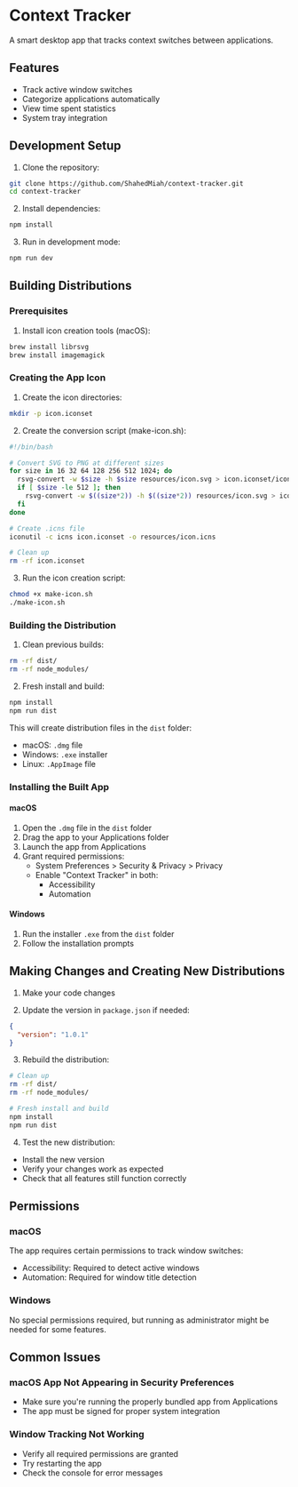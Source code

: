 # Context Tracker

A smart desktop app that tracks context switches between applications.

## Features

- Track active window switches
- Categorize applications automatically
- View time spent statistics
- System tray integration

## Development Setup

1. Clone the repository:
```bash
git clone https://github.com/ShahedMiah/context-tracker.git
cd context-tracker
```

2. Install dependencies:
```bash
npm install
```

3. Run in development mode:
```bash
npm run dev
```

## Building Distributions

### Prerequisites

1. Install icon creation tools (macOS):
```bash
brew install librsvg
brew install imagemagick
```

### Creating the App Icon

1. Create the icon directories:
```bash
mkdir -p icon.iconset
```

2. Create the conversion script (make-icon.sh):
```bash
#!/bin/bash

# Convert SVG to PNG at different sizes
for size in 16 32 64 128 256 512 1024; do
  rsvg-convert -w $size -h $size resources/icon.svg > icon.iconset/icon_${size}x${size}.png
  if [ $size -le 512 ]; then
    rsvg-convert -w $((size*2)) -h $((size*2)) resources/icon.svg > icon.iconset/icon_${size}x${size}@2x.png
  fi
done

# Create .icns file
iconutil -c icns icon.iconset -o resources/icon.icns

# Clean up
rm -rf icon.iconset
```

3. Run the icon creation script:
```bash
chmod +x make-icon.sh
./make-icon.sh
```

### Building the Distribution

1. Clean previous builds:
```bash
rm -rf dist/
rm -rf node_modules/
```

2. Fresh install and build:
```bash
npm install
npm run dist
```

This will create distribution files in the `dist` folder:
- macOS: `.dmg` file
- Windows: `.exe` installer
- Linux: `.AppImage` file

### Installing the Built App

#### macOS
1. Open the `.dmg` file in the `dist` folder
2. Drag the app to your Applications folder
3. Launch the app from Applications
4. Grant required permissions:
   - System Preferences > Security & Privacy > Privacy
   - Enable "Context Tracker" in both:
     - Accessibility
     - Automation

#### Windows
1. Run the installer `.exe` from the `dist` folder
2. Follow the installation prompts

## Making Changes and Creating New Distributions

1. Make your code changes

2. Update the version in `package.json` if needed:
```json
{
  "version": "1.0.1"
}
```

3. Rebuild the distribution:
```bash
# Clean up
rm -rf dist/
rm -rf node_modules/

# Fresh install and build
npm install
npm run dist
```

4. Test the new distribution:
- Install the new version
- Verify your changes work as expected
- Check that all features still function correctly

## Permissions

### macOS
The app requires certain permissions to track window switches:
- Accessibility: Required to detect active windows
- Automation: Required for window title detection

### Windows
No special permissions required, but running as administrator might be needed for some features.

## Common Issues

### macOS App Not Appearing in Security Preferences
- Make sure you're running the properly bundled app from Applications
- The app must be signed for proper system integration

### Window Tracking Not Working
- Verify all required permissions are granted
- Try restarting the app
- Check the console for error messages